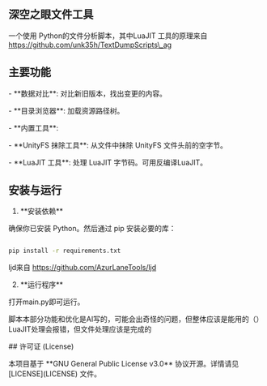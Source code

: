 ## 深空之眼文件工具 

一个使用 Python的文件分析脚本，其中LuaJIT 工具的原理来自 https://github.com/unk35h/TextDumpScripts\_ag



## 主要功能

\- \*\*数据对比\*\*: 对比新旧版本，找出变更的内容。

\- \*\*目录浏览器\*\*: 加载资源路径树。

\- \*\*内置工具\*\*:

\- \*\*UnityFS 抹除工具\*\*: 从文件中抹除 UnityFS 文件头前的空字节。

\- \*\*LuaJIT 工具\*\*: 处理 LuaJIT 字节码。可用反编译LuaJIT。



## 安装与运行



1.  \*\*安装依赖\*\*

确保你已安装 Python。然后通过 pip 安装必要的库：

 ```bash

pip install -r requirements.txt

 ```

ljd来自 https://github.com/AzurLaneTools/ljd



2.  \*\*运行程序\*\*

打开main.py即可运行。



脚本本部分功能和优化是AI写的，可能会出奇怪的问题，但整体应该是能用的（）
LuaJIT处理会报错，但文件处理应该是完成的



\## 许可证 (License)



本项目基于 \*\*GNU General Public License v3.0\*\* 协议开源。详情请见 \[LICENSE](LICENSE) 文件。





